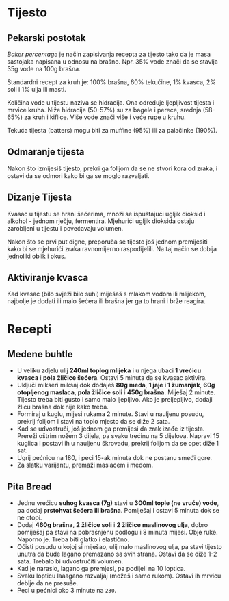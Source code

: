 # Tijesto

## Pekarski postotak

*Baker percentage* je način zapisivanja recepta za tijesto tako da je masa sastojaka napisana u odnosu na brašno. Npr. 35% vode znači da se stavlja 35g vode na 100g brašna.

Standardni recept za kruh je: 100% brašna, 60% tekućine, 1% kvasca, 2% soli i 1% ulja ili masti.

Količina vode u tijestu naziva se hidracija. Ona određuje ljepljivost tijesta i mrvice kruha. Niže hidracije (50-57%) su za bagele i perece, srednja (58-65%) za kruh i kiflice. Više vode znači više i veće rupe u kruhu.

Tekuća tijesta (batters) mogu biti za muffine (95%) ili za palačinke (190%).

## Odmaranje tijesta

Nakon što izmijesiš tijesto, prekri ga folijom da se ne stvori kora od zraka, i ostavi da se odmori kako bi ga se moglo razvaljati.

## Dizanje Tijesta

Kvasac u tijestu se hrani šećerima, množi se ispuštajući ugljik dioksid i alkohol - jednom rječju, fermentira. Mjehurići ugljik dioksida ostaju zarobljeni u tijestu i povećavaju volumen.

Nakon što se prvi put digne, preporuča se tijesto još jednom premijesiti kako bi se mjehurići zraka ravnomijerno raspodijelili. Na taj način se dobija jednoliki oblik i okus.

## Aktiviranje kvasca

Kad kvasac (bilo svježi bilo suhi) miješaš s mlakom vodom ili mlijekom, najbolje je dodati ili malo šećera ili brašna jer ga to hrani i brže reagira.

# Recepti

## Medene buhtle

* U veliku zdjelu ulij **240ml toplog mlijeka** i u njega ubaci **1 vrećicu kvasca** i **pola žličice šećera**. Ostavi 5 minuta da se kvasac aktivira.
* Uključi mikseri miksaj dok dodaješ **80g meda**, **1 jaje i 1 žumanjak**, **60g otopljenog maslaca**, **pola žličice soli** i **450g brašna**. Miješaj 2 minute. Tijesto treba biti gusto i samo malo ljepljivo. Ako je preljepljivo, dodaji žlicu brašna dok nije kako treba.
* Formiraj u kuglu, mijesi rukama 2 minute. Stavi u nauljenu posudu, prekrij folijom i stavi na toplo mjesto da se diže 2 sata.
* Kad se udvostruči, još jednom ga premijesi da zrak izađe iz tijesta. Prereži oštrim nožem 3 dijela, pa svaku trećinu na 5 dijelova. Napravi 15 kuglica i postavi ih u nauljenu škrovadu, prekrij folijom da se opet diže 1 sat.
* Ugrij pećnicu na 180, i peci 15-ak minuta dok ne postanu smeđi gore.
* Za slatku varijantu, premaži maslacem i medom.

## Pita Bread

* Jednu vrećicu **suhog kvasca (7g)** stavi u **300ml tople (ne vruće) vode**, pa dodaj **prstohvat šećera ili brašna**. Pomiješaj i ostavi 5 minuta dok se ne otopi.
* Dodaj **460g brašna**, **2 žličice soli** i **2 žličice maslinovog ulja**, dobro pomiješaj pa stavi na pobrašnjenu podlogu i 8 minuta mijesi. Obje ruke. Naporno je. Treba biti glatko i elastično.
* Očisti posudu u kojoj si miješao, ulij malo maslinovog ulja, pa stavi tijesto unutra da bude lagano premazano sa svih strana. Ostavi da se diže 1-2 sata. Trebalo bi udvostručiti volumen.
* Kad je naraslo, lagano ga premjesi, pa podijeli na 10 loptica.
* Svaku lopticu laaagano razvaljaj (možeš i samo rukom). Ostavi ih mrvicu deblje da ne presuše.
* Peci u pećnici oko 3 minute na `230`.

